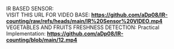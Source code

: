 IR BASED SENSOR:  
 VISIT THIS URL FOR VIDEO BASE:
 **https://github.com/aDp08/IR-counting/raw/refs/heads/main/IR%20Sensor%20VIDEO.mp4**
VEGETABLES AND FRUITS FRESHNESS DETECTION:
 Practical Implementation:
  **https://github.com/aDp08/IR-counting/blob/main/12.mp4**

